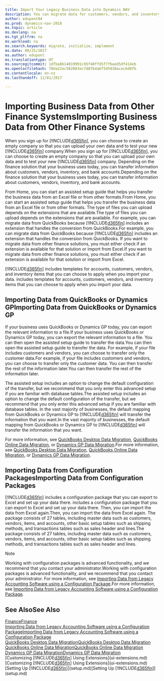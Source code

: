 ```yaml
---
title: Import Your Legacy Business Data into Dynamics NAV
description: You can migrate data for customers, vendors, and inventory, for example, from Excel, QuickBooks, or Dynamics GP, into Dynamics NAV.
author: edupont04
ms.prod: dynamics-nav-2018
ms.topic: article
ms.devlang: na
ms.tgt_pltfrm: na
ms.workload: na
ms.search.keywords: migrate, initialize, implement
ms.date: 09/25/2017
ms.author: edupont
ms.translationtype: HT
ms.sourcegitcommit: 1dfba8b14019991c95f40ffd5f7fbaed5df414eb
ms.openlocfilehash: 70da22ec582083ec7d8fb4a6f5d5838acec6d0fb
ms.contentlocale: en-nz
ms.lasthandoff: 12/01/2017

---
```

# <a name="importing-business-data-from-other-finance-systems"></a><span data-ttu-id="ef01b-103">Importing Business Data from Other Finance Systems</span><span class="sxs-lookup"><span data-stu-id="ef01b-103">Importing Business Data from Other Finance Systems</span></span>
<span data-ttu-id="ef01b-104">When you sign up for [!INCLUDE[d365fin](includes/d365fin_md.md)], you can choose to create an empty company so that you can upload your own data and to test your new [!INCLUDE[d365fin](includes/d365fin_md.md)] company.</span><span class="sxs-lookup"><span data-stu-id="ef01b-104">When you sign up for [!INCLUDE[d365fin](includes/d365fin_md.md)], you can choose to create an empty company so that you can upload your own data and to test your new [!INCLUDE[d365fin](includes/d365fin_md.md)] company.</span></span> <span data-ttu-id="ef01b-105">Depending on the finance solution that your business uses today, you can transfer information about customers, vendors, inventory, and bank accounts.</span><span class="sxs-lookup"><span data-stu-id="ef01b-105">Depending on the finance solution that your business uses today, you can transfer information about customers, vendors, inventory, and bank accounts.</span></span>  

<span data-ttu-id="ef01b-106">From Home, you can start an assisted setup guide that helps you transfer the business data from an Excel file or from other formats.</span><span class="sxs-lookup"><span data-stu-id="ef01b-106">From Home, you can start an assisted setup guide that helps you transfer the business data from an Excel file or from other formats.</span></span> <span data-ttu-id="ef01b-107">The type of files you can upload depends on the extensions that are available.</span><span class="sxs-lookup"><span data-stu-id="ef01b-107">The type of files you can upload depends on the extensions that are available.</span></span> <span data-ttu-id="ef01b-108">For example, you can migrate data from QuickBooks because [!INCLUDE[d365fin](includes/d365fin_md.md)] includes an extension that handles the conversion from QuickBooks.</span><span class="sxs-lookup"><span data-stu-id="ef01b-108">For example, you can migrate data from QuickBooks because [!INCLUDE[d365fin](includes/d365fin_md.md)] includes an extension that handles the conversion from QuickBooks.</span></span> <span data-ttu-id="ef01b-109">If you want to migrate data from other finance solutions, you must either check if an extension is available for that solution or import from Excel.</span><span class="sxs-lookup"><span data-stu-id="ef01b-109">If you want to migrate data from other finance solutions, you must either check if an extension is available for that solution or import from Excel.</span></span>  

[!INCLUDE[d365fin](includes/d365fin_md.md)]<span data-ttu-id="ef01b-110"> includes templates for accounts, customers, vendors, and inventory items that you can choose to apply when you import your data.</span><span class="sxs-lookup"><span data-stu-id="ef01b-110"> includes templates for accounts, customers, vendors, and inventory items that you can choose to apply when you import your data.</span></span>  

## <a name="importing-data-from-quickbooks-or-dynamics-gp"></a><span data-ttu-id="ef01b-111">Importing Data from QuickBooks or Dynamics GP</span><span class="sxs-lookup"><span data-stu-id="ef01b-111">Importing Data from QuickBooks or Dynamics GP</span></span>
<span data-ttu-id="ef01b-112">If your business uses QuickBooks or Dynamics GP today, you can export the relevant information to a file.</span><span class="sxs-lookup"><span data-stu-id="ef01b-112">If your business uses QuickBooks or Dynamics GP today, you can export the relevant information to a file.</span></span> <span data-ttu-id="ef01b-113">You can then open the assisted setup guide to transfer the data.</span><span class="sxs-lookup"><span data-stu-id="ef01b-113">You can then open the assisted setup guide to transfer the data.</span></span>
<span data-ttu-id="ef01b-114">For example, if your file includes customers and vendors, you can choose to transfer only the customer data.</span><span class="sxs-lookup"><span data-stu-id="ef01b-114">For example, if your file includes customers and vendors, you can choose to transfer only the customer data.</span></span> <span data-ttu-id="ef01b-115">You can then transfer the rest of the information later.</span><span class="sxs-lookup"><span data-stu-id="ef01b-115">You can then transfer the rest of the information later.</span></span>  

<span data-ttu-id="ef01b-116">The assisted setup includes an option to change the default configuration of the transfer, but we recommend that you only enter this advanced setup if you are familiar with database tables.</span><span class="sxs-lookup"><span data-stu-id="ef01b-116">The assisted setup includes an option to change the default configuration of the transfer, but we recommend that you only enter this advanced setup if you are familiar with database tables.</span></span> <span data-ttu-id="ef01b-117">In the vast majority of businesses, the default mapping from QuickBooks or Dynamics GP to [!INCLUDE[d365fin](includes/d365fin_md.md)] will transfer the information that you want.</span><span class="sxs-lookup"><span data-stu-id="ef01b-117">In the vast majority of businesses, the default mapping from QuickBooks or Dynamics GP to [!INCLUDE[d365fin](includes/d365fin_md.md)] will transfer the information that you want.</span></span>  

<span data-ttu-id="ef01b-118">For more information, see [QuickBooks Desktop Data Migration](ui-extensions-quickbooks-data-migration.md), [QuickBooks Online Data Migration](ui-extensions-quickbooks-online-data-migration.md), or [Dynamics GP Data Migration](ui-extensions-dynamicsgp-data-migration.md).</span><span class="sxs-lookup"><span data-stu-id="ef01b-118">For more information, see [QuickBooks Desktop Data Migration](ui-extensions-quickbooks-data-migration.md), [QuickBooks Online Data Migration](ui-extensions-quickbooks-online-data-migration.md), or [Dynamics GP Data Migration](ui-extensions-dynamicsgp-data-migration.md).</span></span>  

## <a name="importing-data-from-configuration-packages"></a><span data-ttu-id="ef01b-119">Importing Data from Configuration Packages</span><span class="sxs-lookup"><span data-stu-id="ef01b-119">Importing Data from Configuration Packages</span></span>
[!INCLUDE[d365fin](includes/d365fin_md.md)]<span data-ttu-id="ef01b-120"> includes a configuration package that you can export to Excel and set up your data there.</span><span class="sxs-lookup"><span data-stu-id="ef01b-120"> includes a configuration package that you can export to Excel and set up your data there.</span></span> <span data-ttu-id="ef01b-121">Then, you can import the data from Excel again.</span><span class="sxs-lookup"><span data-stu-id="ef01b-121">Then, you can import the data from Excel again.</span></span> <span data-ttu-id="ef01b-122">The package consists of 27 tables, including master data such as customers, vendors, items, and accounts, other basic setup tables such as shipping methods, and transactions tables such as sales header and lines.</span><span class="sxs-lookup"><span data-stu-id="ef01b-122">The package consists of 27 tables, including master data such as customers, vendors, items, and accounts, other basic setup tables such as shipping methods, and transactions tables such as sales header and lines.</span></span>  

> [!NOTE]  
>   <span data-ttu-id="ef01b-123">Working with configuration packages is advanced functionality, and we recommend that you contact your administrator.</span><span class="sxs-lookup"><span data-stu-id="ef01b-123">Working with configuration packages is advanced functionality, and we recommend that you contact your administrator.</span></span> <span data-ttu-id="ef01b-124">For more information, see [Importing Data from Legacy Accounting Software using a Configuration Package](across-import-data-configuration-packages.md).</span><span class="sxs-lookup"><span data-stu-id="ef01b-124">For more information, see [Importing Data from Legacy Accounting Software using a Configuration Package](across-import-data-configuration-packages.md).</span></span>  

## <a name="see-also"></a><span data-ttu-id="ef01b-125">See Also</span><span class="sxs-lookup"><span data-stu-id="ef01b-125">See Also</span></span>
[<span data-ttu-id="ef01b-126">Finance</span><span class="sxs-lookup"><span data-stu-id="ef01b-126">Finance</span></span>](finance.md)  
[<span data-ttu-id="ef01b-127">Importing Data from Legacy Accounting Software using a Configuration Package</span><span class="sxs-lookup"><span data-stu-id="ef01b-127">Importing Data from Legacy Accounting Software using a Configuration Package</span></span>](across-import-data-configuration-packages.md)  
[<span data-ttu-id="ef01b-128">QuickBooks Desktop Data Migration</span><span class="sxs-lookup"><span data-stu-id="ef01b-128">QuickBooks Desktop Data Migration</span></span>](ui-extensions-quickbooks-data-migration.md)  
[<span data-ttu-id="ef01b-129">QuickBooks Online Data Migration</span><span class="sxs-lookup"><span data-stu-id="ef01b-129">QuickBooks Online Data Migration</span></span>](ui-extensions-quickbooks-online-data-migration.md)  
[<span data-ttu-id="ef01b-130">Dynamics GP Data Migration</span><span class="sxs-lookup"><span data-stu-id="ef01b-130">Dynamics GP Data Migration</span></span>](ui-extensions-dynamicsgp-data-migration.md)  
<span data-ttu-id="ef01b-131">[Customizing [!INCLUDE[d365fin](includes/d365fin_md.md)] Using Extensions](ui-extensions.md) </span><span class="sxs-lookup"><span data-stu-id="ef01b-131">[Customizing [!INCLUDE[d365fin](includes/d365fin_md.md)] Using Extensions](ui-extensions.md) </span></span>  
<span data-ttu-id="ef01b-132">[Setting Up [!INCLUDE[d365fin](includes/d365fin_md.md)]](setup.md)</span><span class="sxs-lookup"><span data-stu-id="ef01b-132">[Setting Up [!INCLUDE[d365fin](includes/d365fin_md.md)]](setup.md)</span></span>

## 

